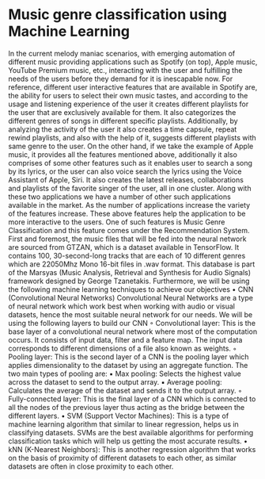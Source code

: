 # Music genre classification using Machine Learning 
In the current melody maniac scenarios, with emerging automation of different music providing applications such as Spotify (on top), Apple music, YouTube Premium music, etc., interacting with the user and fulfilling the needs of the users before they demand for it is inescapable now. For reference, different user interactive features that are available in Spotify are, the ability for users to select their own music tastes, and according to the usage and listening experience of the user it creates different playlists for the user that are exclusively available for them. It also categorizes the different genres of songs in different specific playlists. Additionally, by analyzing the activity of the user it also creates a time capsule, repeat rewind playlists, and also with the help of it, suggests different playlists with same genre to the user. 
On the other hand, if we take the example of Apple music, it provides all the features mentioned above, additionally it also comprises of some other features such as it enables user to search a song by its lyrics, or the user can also voice search the lyrics using the Voice Assistant of Apple, Siri. It also creates the latest releases, collaborations and playlists of the favorite singer of the user, all in one cluster.
Along with these two applications we have a number of other such applications available in the market. As the number of applications increase the variety of the features increase. These above features help the application to be more interactive to the users. One of such features is Music Genre Classification and this feature comes under the Recommendation System.
First and foremost, the music files that will be fed into the neural network are sourced from GTZAN, which is a dataset available in TensorFlow. It contains 100, 30-second-long tracks that are each of 10 different genres which are 22050Mhz Mono 16-bit files in .wav format. This database is part of the Marsyas (Music Analysis, Retrieval and Synthesis for Audio Signals) framework designed by George Tzanetakis.
Furthermore, we will be using the following machine learning techniques to achieve our objectives
    • CNN (Convolutional Neural Networks)
Convolutional Neural Networks are a type of neural network which work best when working with audio or visual datasets, hence the most suitable neural network for our needs. We will be using the following layers to build our CNN
        ◦ Convolutional layer: This is the base layer of a convolutional neural network where most of the computation occurs. It consists of input data, filter and a feature map. The input data corresponds to different dimensions of a file also known as weights.
        ◦ Pooling layer: This is the second layer of a CNN is the pooling layer which applies dimensionality to the dataset by using an aggregate function. The two main types of pooling are:
            ▪ Max pooling: Selects the highest value across the dataset to send to the output array.
            ▪ Average pooling: Calculates the average of the dataset and sends it to the output array.
        ◦ Fully-connected layer: This is the final layer of a CNN which is connected to all the nodes of the previous layer thus acting as the bridge between the different layers.
    • SVM (Support Vector Machines): This is a type of machine learning algorithm that similar to linear regression, helps us in classifying datasets. SVMs are the best available algorithms for performing classification tasks which will help us getting the most accurate results.
    • kNN (K-Nearest Neighbors): This is another regression algorithm that works on the basis of proximity of different datasets to each other, as similar datasets are often in close proximity to each other.
